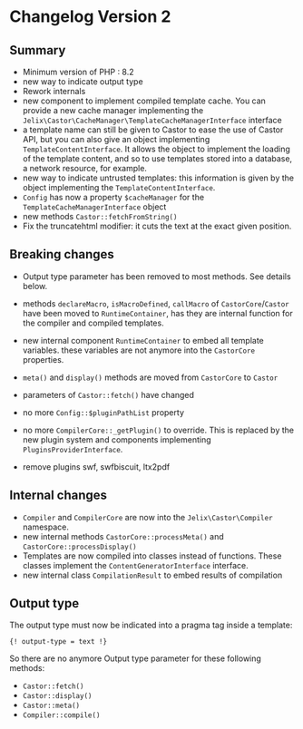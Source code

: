 Changelog Version 2
====================

Summary
-------

- Minimum version of PHP : 8.2
- new way to indicate output type
- Rework internals 
- new component to implement compiled template cache. You can provide a new cache manager implementing the `Jelix\Castor\CacheManager\TemplateCacheManagerInterface` interface
- a template name can still be given to Castor to ease the use of Castor API, but you can also give an object implementing `TemplateContentInterface`. It allows the object to implement the loading
 of the template content, and so to use templates stored into a database, a network resource, for example.
- new way to indicate untrusted templates: this information is given by the object implementing the `TemplateContentInterface`. 
- `Config` has now a property `$cacheManager` for the `TemplateCacheManagerInterface` object
- new methods `Castor::fetchFromString()`
- Fix the truncatehtml modifier: it cuts the text at the exact given position.


Breaking changes
----------------

- Output type parameter has been removed to most methods. See details below.
- methods `declareMacro`, `isMacroDefined`, `callMacro` of `CastorCore`/`Castor` have been moved to `RuntimeContainer`, has they are internal function for the compiler and compiled templates.
- new internal component `RuntimeContainer` to embed all template variables.
  these variables are not anymore into the `CastorCore` properties.
- `meta()` and `display()` methods are moved from `CastorCore` to `Castor`
- parameters of `Castor::fetch()` have changed
- no more `Config::$pluginPathList` property
- no more `CompilerCore::_getPlugin()` to override. This is replaced by the new plugin system
  and components implementing `PluginsProviderInterface`.

- remove plugins swf, swfbiscuit, ltx2pdf


Internal changes
----------------

- `Compiler` and `CompilerCore` are now into the `Jelix\Castor\Compiler` namespace.
- new internal methods `CastorCore::processMeta()` and `CastorCore::processDisplay()`
- Templates are now compiled into classes instead of functions. These
  classes implement the `ContentGeneratorInterface` interface.
- new internal class `CompilationResult` to embed results of compilation

Output type
-----------

The output type must now be indicated into a pragma tag inside a template:

```
{! output-type = text !}
```

So there are no anymore Output type parameter for these following methods:
- `Castor::fetch()`
- `Castor::display()`
- `Castor::meta()`
- `Compiler::compile()`


